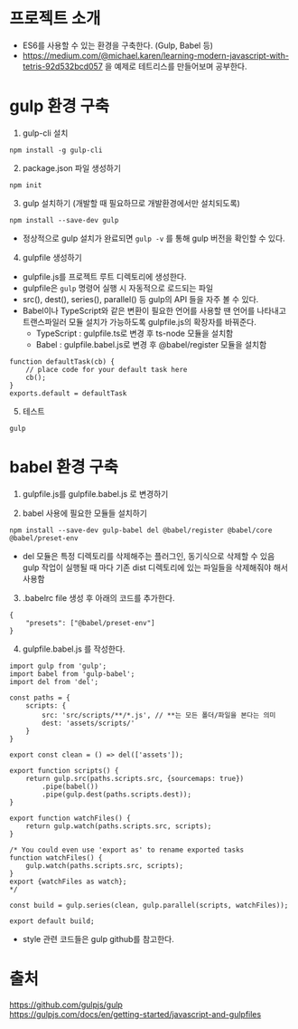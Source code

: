 # 프로젝트 소개
- ES6를 사용할 수 있는 환경을 구축한다. (Gulp, Babel 등)
- https://medium.com/@michael.karen/learning-modern-javascript-with-tetris-92d532bcd057 을 예제로 테트리스를 만들어보며 공부한다.

# gulp 환경 구축
1. gulp-cli 설치  
  
```
npm install -g gulp-cli
```   
  
2. package.json 파일 생성하기  
 
 ```
 npm init
 ```  

3. gulp 설치하기 (개발할 때 필요하므로 개발환경에서만 설치되도록)

```
npm install --save-dev gulp
```

* 정상적으로 gulp 설치가 완료되면 ``` gulp -v ``` 를 통해 gulp 버전을 확인할 수 있다.

4. gulpfile 생성하기
* gulpfile.js를 프로젝트 루트 디렉토리에 생성한다.
* gulpfile은 ```gulp``` 명령어 실행 시 자동적으로 로드되는 파일
* src(), dest(), series(), parallel() 등 gulp의 API 들을 자주 볼 수 있다.
* Babel이나 TypeScript와 같은 변환이 필요한 언어를 사용할 땐 언어를 나타내고 트랜스파일러 모듈 설치가 가능하도록 gulpfile.js의 확장자를 바꿔준다.  
  * TypeScript : gulpfile.ts로 변경 후 ts-node 모듈을 설치함
  * Babel : gulpfile.babel.js로 변경 후 @babel/register 모듈을 설치함

```
function defaultTask(cb) {
    // place code for your default task here
    cb();
}
exports.default = defaultTask
```

5. 테스트
```
gulp
```

# babel 환경 구축
1. gulpfile.js를 gulpfile.babel.js 로 변경하기

2. babel 사용에 필요한 모듈들 설치하기
```
npm install --save-dev gulp-babel del @babel/register @babel/core @babel/preset-env
```
  * del 모듈은 특정 디렉토리를 삭제해주는 플러그인, 동기식으로 삭제할 수 있음  
     gulp 작업이 실행될 때 마다 기존 dist 디렉토리에 있는 파일들을 삭제해줘야 해서 사용함

3. .babelrc file 생성 후 아래의 코드를 추가한다.
```
{
    "presets": ["@babel/preset-env"]
}
```

4. gulpfile.babel.js 를 작성한다.
```
import gulp from 'gulp';
import babel from 'gulp-babel';
import del from 'del';

const paths = {
    scripts: {
        src: 'src/scripts/**/*.js', // **는 모든 폴더/파일을 본다는 의미
        dest: 'assets/scripts/'
    }
}

export const clean = () => del(['assets']);

export function scripts() {
    return gulp.src(paths.scripts.src, {sourcemaps: true})
        .pipe(babel())
        .pipe(gulp.dest(paths.scripts.dest));
}

export function watchFiles() {
    return gulp.watch(paths.scripts.src, scripts);
}

/* You could even use 'export as' to rename exported tasks
function watchFiles() {
    gulp.watch(paths.scripts.src, scripts);
}
export {watchFiles as watch};
*/

const build = gulp.series(clean, gulp.parallel(scripts, watchFiles));

export default build;
```
* style 관련 코드들은 gulp github를 참고한다.

# 출처
https://github.com/gulpjs/gulp  
https://gulpjs.com/docs/en/getting-started/javascript-and-gulpfiles
